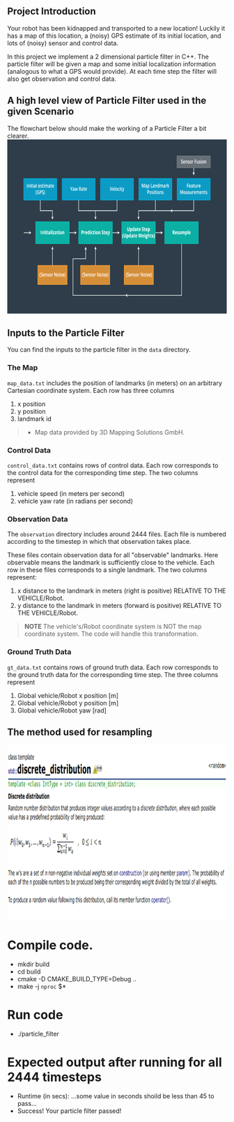 ## Project Introduction
Your robot has been kidnapped and transported to a new location! Luckily it has a map of this location, a (noisy) GPS estimate of its initial location, and lots of (noisy) sensor and control data.

In this project we implement a 2 dimensional particle filter in C++. The particle filter will be given a map and some initial localization information (analogous to what a GPS would provide). At each time step the filter will also get observation and control data.

## A high level view of Particle Filter used in the given  Scenario

The flowchart below should make the working of a Particle Filter a bit clearer.
<img src="images/particle_filter_flowchart.png" width="700" height="400" />


## Inputs to the Particle Filter
You can find the inputs to the particle filter in the `data` directory. 

### The Map

`map_data.txt` includes the position of landmarks (in meters) on an arbitrary Cartesian coordinate system. Each row has three columns
1. x position
2. y position
3. landmark id

> * Map data provided by 3D Mapping Solutions GmbH.


### Control Data

`control_data.txt` contains rows of control data. Each row corresponds to the control data for the corresponding time step. The two columns represent
1. vehicle speed (in meters per second)
2. vehicle yaw rate (in radians per second)

### Observation Data

The `observation` directory includes around 2444 files. Each file is numbered according to the timestep in which that observation takes place. 

These files contain observation data for all "observable" landmarks. Here observable means the landmark is sufficiently close to the vehicle. Each row in these files corresponds to a single landmark. The two columns represent:
1. x distance to the landmark in meters (right is positive) RELATIVE TO THE VEHICLE/Robot. 
2. y distance to the landmark in meters (forward is positive) RELATIVE TO THE VEHICLE/Robot.

> **NOTE**
> The vehicle's/Robot coordinate system is NOT the map coordinate system. 
> The code will handle this transformation.

### Ground Truth Data
`gt_data.txt` contains rows of ground truth data. Each row corresponds to the ground truth data for the corresponding time step. The three columns represent
1. Global vehicle/Robot x position [m]
2. Global vehicle/Robot y position [m]
3. Global vehicle/Robot yaw [rad]


## The method used for resampling 
<img src="images/discrete_dist.png" width="700" height="400" />




# Compile code.

* mkdir  build
* cd build
* cmake -D CMAKE_BUILD_TYPE=Debug ..
* make -j `nproc` $*

# Run code

* ./particle_filter

# Expected output after running for all 2444 timesteps

* Runtime (in secs): ...some value in seconds shoild be less than 45 to pass...
* Success! Your particle filter passed!